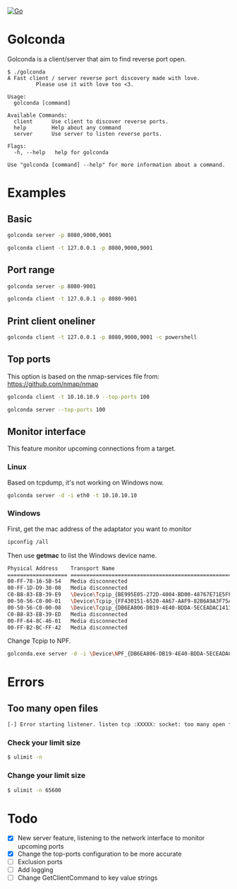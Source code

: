 [![Go](https://github.com/Piosec/Golconda/actions/workflows/go-release.yml/badge.svg)](https://github.com/Piosec/Golconda/actions/workflows/go-release.yml)

# Golconda

Golconda is a client/server that aim to find reverse port open. 

```
$ ./golconda 
A Fast client / server reverse port discovery made with love.
         Please use it with love too <3.

Usage:
  golconda [command]

Available Commands:
  client      Use client to discover reverse ports.
  help        Help about any command
  server      Use server to listen reverse ports.

Flags:
  -h, --help   help for golconda

Use "golconda [command] --help" for more information about a command.
```

# Examples

## Basic

```bash
golconda server -p 8080,9000,9001
```

```bash
golconda client -t 127.0.0.1 -p 8080,9000,9001
```

## Port range

```bash
golconda server -p 8080-9001
```

```bash
golconda client -t 127.0.0.1 -p 8080-9001
```

## Print client oneliner

```bash
golconda client -t 127.0.0.1 -p 8080,9000,9001 -c powershell
```

## Top ports 

This option is based on the nmap-services file from: https://github.com/nmap/nmap

```bash
golconda client -t 10.10.10.9 --top-ports 100
```

```bash
golconda server --top-ports 100
```

## Monitor interface 

This feature monitor upcoming connections from a target. 

### Linux

Based on tcpdump, it's not working on Windows now. 

```bash
golconda server -d -i eth0 -t 10.10.10.10 
```

### Windows

First, get the mac address of the adaptator you want to monitor 

```bash
ipconfig /all
```

Then use **getmac** to list the Windows device name. 

```bash
Physical Address    Transport Name
=================== ==========================================================
00-FF-78-16-5B-54   Media disconnected
00-FF-1D-D9-30-08   Media disconnected
C0-B8-83-EB-39-E9   \Device\Tcpip_{BE995E05-272D-4004-BD00-48767E71E5FF}
00-50-56-C0-00-01   \Device\Tcpip_{FF430151-6520-4A67-AAF9-82B6A9A3F75A}
00-50-56-C0-00-08   \Device\Tcpip_{DB6EA806-DB19-4E40-BDDA-5ECEADAC1413}
C0-B8-83-EB-39-ED   Media disconnected
00-FF-64-8C-46-01   Media disconnected
00-FF-B2-BC-FF-42   Media disconnected
```

Change Tcpip to NPF.

```bash
golconda.exe server -d -i \Device\NPF_{DB6EA806-DB19-4E40-BDDA-5ECEADAC1413} -t 10.10.10.10 
```

# Errors 

## Too many open files

```bash
[-] Error starting listener. listen tcp :XXXXX: socket: too many open files
```

### Check your limit size

```bash
$ ulimit -n
```

### Change your limit size

```bash
$ ulimit -n 65600
```

# Todo 

- [x] New server feature, listening to the network interface to monitor upcoming ports
- [x] Change the top-ports configuration to be more accurate
- [ ] Exclusion ports
- [ ] Add logging
- [ ] Change GetClientCommand to key value strings